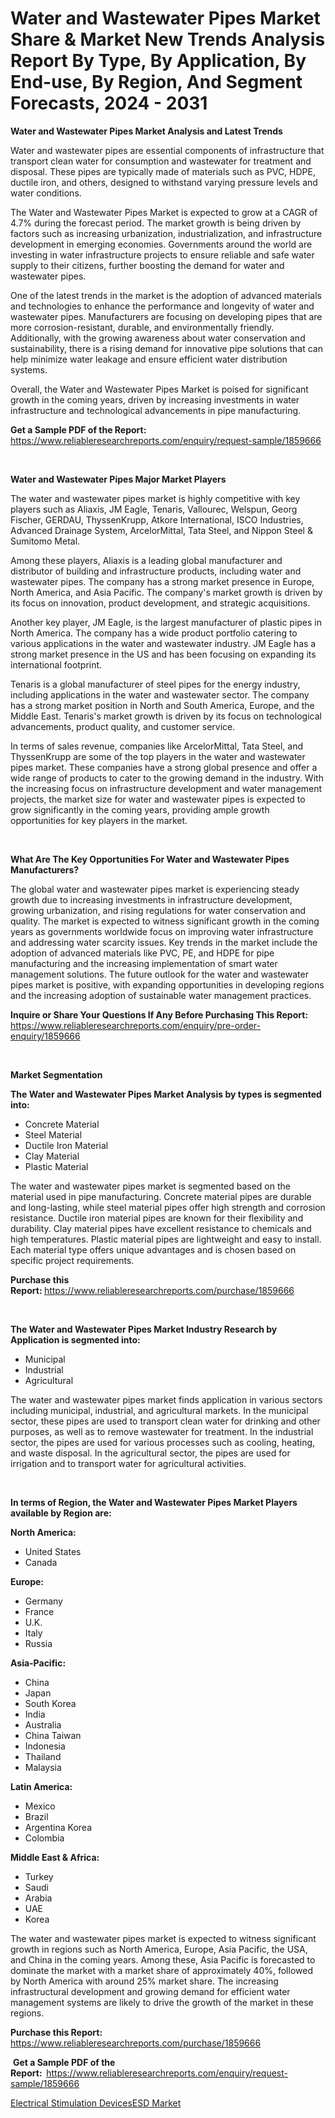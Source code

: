 <p><h1>Water and Wastewater Pipes Market Share & Market New Trends Analysis Report By Type, By Application, By End-use, By Region, And Segment Forecasts, 2024 - 2031</h1></p><p><strong>Water and Wastewater Pipes Market Analysis and Latest Trends</strong></p>
<p><p>Water and wastewater pipes are essential components of infrastructure that transport clean water for consumption and wastewater for treatment and disposal. These pipes are typically made of materials such as PVC, HDPE, ductile iron, and others, designed to withstand varying pressure levels and water conditions.</p><p>The Water and Wastewater Pipes Market is expected to grow at a CAGR of 4.7% during the forecast period. The market growth is being driven by factors such as increasing urbanization, industrialization, and infrastructure development in emerging economies. Governments around the world are investing in water infrastructure projects to ensure reliable and safe water supply to their citizens, further boosting the demand for water and wastewater pipes.</p><p>One of the latest trends in the market is the adoption of advanced materials and technologies to enhance the performance and longevity of water and wastewater pipes. Manufacturers are focusing on developing pipes that are more corrosion-resistant, durable, and environmentally friendly. Additionally, with the growing awareness about water conservation and sustainability, there is a rising demand for innovative pipe solutions that can help minimize water leakage and ensure efficient water distribution systems.</p><p>Overall, the Water and Wastewater Pipes Market is poised for significant growth in the coming years, driven by increasing investments in water infrastructure and technological advancements in pipe manufacturing.</p></p>
<p><strong>Get a Sample PDF of the Report:&nbsp;</strong> <a href="https://www.reliableresearchreports.com/enquiry/request-sample/1859666">https://www.reliableresearchreports.com/enquiry/request-sample/1859666</a></p>
<p>&nbsp;</p>
<p><strong>Water and Wastewater Pipes Major Market Players</strong></p>
<p><p>The water and wastewater pipes market is highly competitive with key players such as Aliaxis, JM Eagle, Tenaris, Vallourec, Welspun, Georg Fischer, GERDAU, ThyssenKrupp, Atkore International, ISCO Industries, Advanced Drainage System, ArcelorMittal, Tata Steel, and Nippon Steel & Sumitomo Metal. </p><p>Among these players, Aliaxis is a leading global manufacturer and distributor of building and infrastructure products, including water and wastewater pipes. The company has a strong market presence in Europe, North America, and Asia Pacific. The company's market growth is driven by its focus on innovation, product development, and strategic acquisitions. </p><p>Another key player, JM Eagle, is the largest manufacturer of plastic pipes in North America. The company has a wide product portfolio catering to various applications in the water and wastewater industry. JM Eagle has a strong market presence in the US and has been focusing on expanding its international footprint.</p><p>Tenaris is a global manufacturer of steel pipes for the energy industry, including applications in the water and wastewater sector. The company has a strong market position in North and South America, Europe, and the Middle East. Tenaris's market growth is driven by its focus on technological advancements, product quality, and customer service.</p><p>In terms of sales revenue, companies like ArcelorMittal, Tata Steel, and ThyssenKrupp are some of the top players in the water and wastewater pipes market. These companies have a strong global presence and offer a wide range of products to cater to the growing demand in the industry. With the increasing focus on infrastructure development and water management projects, the market size for water and wastewater pipes is expected to grow significantly in the coming years, providing ample growth opportunities for key players in the market.</p></p>
<p>&nbsp;</p>
<p><strong>What Are The Key Opportunities For Water and Wastewater Pipes Manufacturers?</strong></p>
<p><p>The global water and wastewater pipes market is experiencing steady growth due to increasing investments in infrastructure development, growing urbanization, and rising regulations for water conservation and quality. The market is expected to witness significant growth in the coming years as governments worldwide focus on improving water infrastructure and addressing water scarcity issues. Key trends in the market include the adoption of advanced materials like PVC, PE, and HDPE for pipe manufacturing and the increasing implementation of smart water management solutions. The future outlook for the water and wastewater pipes market is positive, with expanding opportunities in developing regions and the increasing adoption of sustainable water management practices.</p></p>
<p><strong>Inquire or Share Your Questions If Any Before Purchasing This Report:</strong> <a href="https://www.reliableresearchreports.com/enquiry/pre-order-enquiry/1859666">https://www.reliableresearchreports.com/enquiry/pre-order-enquiry/1859666</a></p>
<p>&nbsp;</p>
<p><strong>Market Segmentation</strong></p>
<p><strong>The Water and Wastewater Pipes Market Analysis by types is segmented into:</strong></p>
<p><ul><li>Concrete Material</li><li>Steel Material</li><li>Ductile Iron Material</li><li>Clay Material</li><li>Plastic Material</li></ul></p>
<p><p>The water and wastewater pipes market is segmented based on the material used in pipe manufacturing. Concrete material pipes are durable and long-lasting, while steel material pipes offer high strength and corrosion resistance. Ductile iron material pipes are known for their flexibility and durability. Clay material pipes have excellent resistance to chemicals and high temperatures. Plastic material pipes are lightweight and easy to install. Each material type offers unique advantages and is chosen based on specific project requirements.</p></p>
<p><strong>Purchase this Report:&nbsp;</strong><a href="https://www.reliableresearchreports.com/purchase/1859666">https://www.reliableresearchreports.com/purchase/1859666</a></p>
<p>&nbsp;</p>
<p><strong>The Water and Wastewater Pipes Market Industry Research by Application is segmented into:</strong></p>
<p><ul><li>Municipal</li><li>Industrial</li><li>Agricultural</li></ul></p>
<p><p>The water and wastewater pipes market finds application in various sectors including municipal, industrial, and agricultural markets. In the municipal sector, these pipes are used to transport clean water for drinking and other purposes, as well as to remove wastewater for treatment. In the industrial sector, the pipes are used for various processes such as cooling, heating, and waste disposal. In the agricultural sector, the pipes are used for irrigation and to transport water for agricultural activities.</p></p>
<p>&nbsp;</p>
<p><strong>In terms of Region, the Water and Wastewater Pipes Market Players available by Region are:</strong></p>
<p>
    <p> <strong> North America: </strong>
        <ul>
            <li>United States</li>
            <li>Canada</li>
        </ul>
        </p> 
    <p> <strong> Europe: </strong>
        <ul>
            <li>Germany</li>
            <li>France</li>
            <li>U.K.</li>
            <li>Italy</li>
            <li>Russia</li>
        </ul>
        </p> 
    <p> <strong> Asia-Pacific: </strong>
        <ul>
            <li>China</li>
            <li>Japan</li>
            <li>South Korea</li>
            <li>India</li>
            <li>Australia</li>
            <li>China Taiwan</li>
            <li>Indonesia</li>
            <li>Thailand</li>
            <li>Malaysia</li>
        </ul>
        </p> 
    <p> <strong> Latin America: </strong>
        <ul>
            <li>Mexico</li>
            <li>Brazil</li>
            <li>Argentina Korea</li>
            <li>Colombia</li>
        </ul>
        </p> 
    <p> <strong> Middle East & Africa: </strong>
        <ul>
            <li>Turkey</li>
            <li>Saudi</li>
            <li>Arabia</li>
            <li>UAE</li>
            <li>Korea</li>
        </ul>
    </p>
    </p>
<p><p>The water and wastewater pipes market is expected to witness significant growth in regions such as North America, Europe, Asia Pacific, the USA, and China in the coming years. Among these, Asia Pacific is forecasted to dominate the market with a market share of approximately 40%, followed by North America with around 25% market share. The increasing infrastructural development and growing demand for efficient water management systems are likely to drive the growth of the market in these regions.</p></p>
<p><strong>Purchase this Report: </strong><a href="https://www.reliableresearchreports.com/purchase/1859666">https://www.reliableresearchreports.com/purchase/1859666</a></p>
<p>&nbsp;<strong>Get a Sample PDF of the Report:&nbsp;&nbsp;</strong><a href="https://www.reliableresearchreports.com/enquiry/request-sample/1859666">https://www.reliableresearchreports.com/enquiry/request-sample/1859666</a></p>
<p><strong></strong></p>
<p><p><a href="https://cautious-neon-760.notion.site/Electrical-Stimulation-DevicesESD-Market-Provides-a-Comprehensive-Analysis-Including-a-Macro-Overvie-7b8eec8aa511434c80cba36acbb8ce8e">Electrical Stimulation DevicesESD Market</a></p></p>
